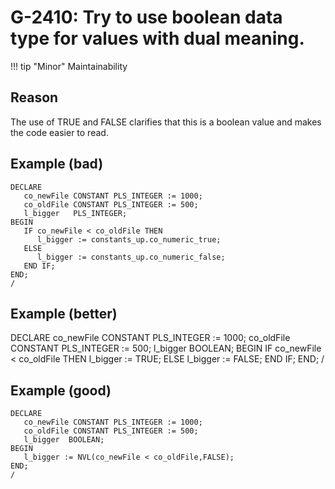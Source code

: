 # G-2410: Try to use boolean data type for values with dual meaning.

!!! tip "Minor"
    Maintainability

## Reason

The use of TRUE and FALSE clarifies that this is a boolean value and makes the code easier to read.

## Example (bad)

```
DECLARE
   co_newFile CONSTANT PLS_INTEGER := 1000;
   co_oldFile CONSTANT PLS_INTEGER := 500;
   l_bigger   PLS_INTEGER;
BEGIN
   IF co_newFile < co_oldFile THEN
      l_bigger := constants_up.co_numeric_true;
   ELSE
      l_bigger := constants_up.co_numeric_false;
   END IF;
END;
/
```

## Example (better)

DECLARE
   co_newFile CONSTANT PLS_INTEGER := 1000;
   co_oldFile CONSTANT PLS_INTEGER := 500;
   l_bigger  BOOLEAN;
BEGIN
   IF co_newFile < co_oldFile THEN
      l_bigger := TRUE;
   ELSE
      l_bigger := FALSE;
   END IF;
END;
/

## Example (good)

```
DECLARE
   co_newFile CONSTANT PLS_INTEGER := 1000;
   co_oldFile CONSTANT PLS_INTEGER := 500;
   l_bigger  BOOLEAN;
BEGIN
   l_bigger := NVL(co_newFile < co_oldFile,FALSE);
END;
/

```
